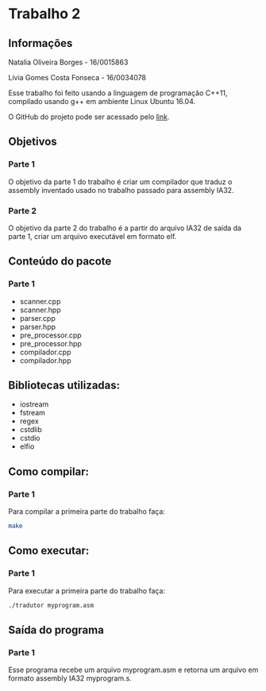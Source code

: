 # Trabalho 2

## Informações

Natalia Oliveira Borges - 16/0015863

Lívia Gomes Costa Fonseca - 16/0034078

Esse trabalho foi feito usando a linguagem de programação C++11, compilado usando g++ em ambiente Linux Ubuntu 16.04.

O GitHub do projeto pode ser acessado pelo [link](https://github.com/natioliveira97/SB).

## Objetivos

### Parte 1

O objetivo da parte 1 do trabalho é criar um compilador que traduz o assembly inventado usado no trabalho passado para assembly IA32.

### Parte 2

O objetivo da parte 2 do trabalho é a partir do arquivo IA32 de saída da parte 1, criar um arquivo executável em formato elf.


## Conteúdo do pacote

### Parte 1

- scanner.cpp
- scanner.hpp
- parser.cpp
- parser.hpp
- pre_processor.cpp
- pre_processor.hpp
- compilador.cpp
- compilador.hpp


## Bibliotecas utilizadas:

- iostream
- fstream
- regex
- cstdlib
- cstdio
- elfio



## Como compilar:

### Parte 1

Para compilar a primeira parte do trabalho faça:

```bash
make
```

## Como executar:

### Parte 1

Para executar a primeira parte do trabalho faça:

```bash
./tradutor myprogram.asm
```

## Saída do programa

### Parte 1

Esse programa recebe um arquivo myprogram.asm e retorna um arquivo em formato assembly IA32 myprogram.s.
